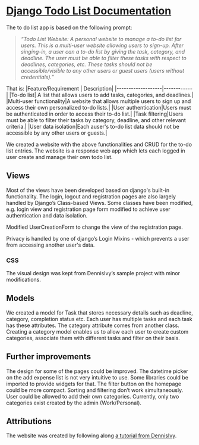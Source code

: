 # [Django Todo List Documentation](https://github.com/ZainAU/Django-To-Do-list-with-user-authentication)

The to do list app is based on the following prompt:

> _“Todo List Website:
> A personal website to manage a to-do list for users. This is a multi-user website allowing users to sign-up. After singing-in, a user can a to-do list by giving the task, category, and deadline. The user must be able to filter these tasks with respect to deadlines, categories, etc. These tasks should not be accessible/visible to any other users or guest users (users without credentials).”_

That is:
|Feature/Requirement | Description|
|-------------------|------------|
|To-do list| A list that allows users to add tasks, categories, and deadlines.|
|Multi-user functionality|A website that allows multiple users to sign up and access their own personalized to-do lists.|
|User authentication|Users must be authenticated in order to access their to-do list.|
|Task filtering|Users must be able to filter their tasks by category, deadline, and other relevant criteria.|
|User data isolation|Each auser's to-do list data should not be accessible by any other users or guests.|

We created a website with the above functionalities and CRUD for the to-do list entries. The website is a response web app which lets each logged in user create and manage their own todo list.

## Views

Most of the views have been developed based on django's built-in functionality. The login, logout and registration pages are also largely handled by Django’s Class-based Views. Some classes have been modified, e.g. login view and registration page form modified to achieve user authentication and data isolation.

Modified UserCreationForm to change the view of the registration page.

Privacy is handled by one of django’s Login Mixins - which prevents a user from accessing another user's data.

### CSS

The visual design was kept from DennisIvy’s sample project with minor modifications.

## Models

We created a model for Task that stores necessary details such as deadline, category, completion status etc. Each user has multiple tasks and each task has these attributes. The category attribute comes from another class. Creating a category model enables us to allow each user to create custom categories, associate them with different tasks and filter on their basis.

## Further improvements

The design for some of the pages could be improved.
The datetime picker on the add expense list is not very intuitive to use. Some libraries could be imported to provide widgets for that.
The filter button on the homepage could be more compact.
Sorting and filtering don’t work simultaneously.
User could be allowed to add their own categories. Currently, only two categories exist created by the admin (Work/Personal).

## Attributions

The website was created by following along [a tutorial from DennisIvy](https://www.youtube.com/watch?v=llbtoQTt4qw).
